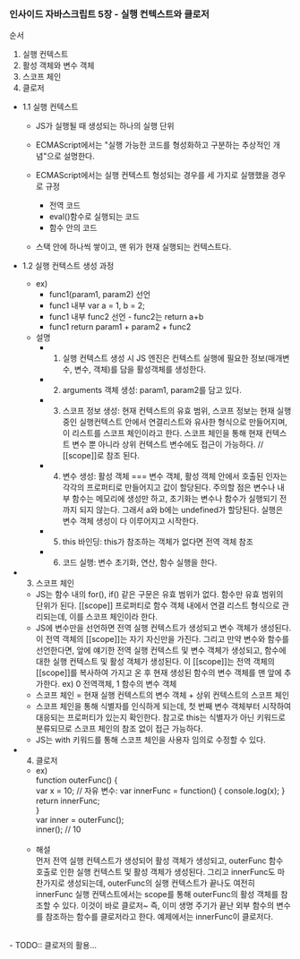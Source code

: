 ### 인사이드 자바스크립트 5장 - 실행 컨텍스트와 클로저
순서
1. 실행 컨텍스트 
2. 활성 객체와 변수 객체
3. 스코프 체인
4. 클로저


- 1.1 실행 컨텍스트
    - JS가 실행될 때 생성되는 하나의 실행 단위
    - ECMAScript에서는 "실행 가능한 코드를 형성화하고 구분하는 추상적인 개념"으로 설명한다.
    - ECMAScript에서는 실행 컨텍스트 형성되는 경우를 세 가지로 실행했을 경우로 규정
      - 전역 코드
      - eval()함수로 실행되는 코드
      - 함수 안의 코드
      
    - 스택 안에 하나씩 쌓이고, 맨 위가 현재 실행되는 컨텍스트다.

- 1.2 실행 컨텍스트 생성 과정
    - ex)
      - func1(param1, param2) 선언
      - func1 내부 var a = 1, b = 2;
      - func1 내부 func2 선언 - func2는 return a+b
      - func1 return param1 + param2 + func2
    - 설명
      - 1. 실행 컨텍스트 생성 시 JS 엔진은 컨텍스트 실행에 필요한 정보(매개변수, 변수, 객체)를 담을 활성객체를 생성한다.

      - 2. arguments 객체 생성: param1, param2를 담고 있다.
      - 3. 스코프 정보 생성: 현재 컨텍스트의 유효 범위, 스코프 정보는 현재 실행 중인 실행컨텍스트 안에서 연결리스트와 유사한 형식으로 만들어지며, 이 리스트를 스코프 체인이라고 한다. 스코프 체인을 통해 현재 컨텍스트 변수 뿐 아니라 상위 컨텍스트 변수에도 접근이 가능하다. // [[scope]]로 참조 된다.
      
      - 4. 변수 생성: 활성 객체 === 변수 객체, 활성 객체 안에서 호출된 인자는 각각의 프로퍼티로 만들어지고 값이 할당된다. 주의할 점은 변수나 내부 함수는 메모리에 생성만 하고, 초기화는 변수나 함수가 실행되기 전까지 되지 않는다. 그래서 a와 b에는 undefined가 할당된다. 실행은 변수 객체 생성이 다 이루어지고 시작한다.
      - 5. this 바인딩: this가 참조하는 객체가 없다면 전역 객체 참조
      - 6. 코드 실행: 변수 초기화, 연산, 함수 실행을 한다.
      
- 3. 스코프 체인
    - JS는 함수 내의 for(), if() 같은 구문은 유효 범위가 없다. 함수만 유효 범위의 단위가 된다. [[scope]] 프로퍼티로 함수 객체 내에서 연결 리스트 형식으로 관리되는데, 이를 스코프 체인이라 한다.
    - JS에 변수만을 선언하면 전역 실행 컨텍스트가 생성되고 변수 객체가 생성된다. 이 전역 객체의 [[scope]]는 자기 자신만을 가진다. 그리고 만약 변수와 함수를 선언한다면, 앞에 얘기한 전역 실행 컨텍스트 및 변수 객체가 생성되고, 함수에 대한 실행 컨텍스트 및 활성 객체가 생성된다. 이 [[scope]]는 전역 객체의 [[scope]]를 복사하여 가지고 온 후 현재 생성된 함수의 변수 객체를 맨 앞에 추가한다. ex) 0 전역객체, 1 함수의 변수 객체
    - 스코프 체인 = 현재 실행 컨텍스트의 변수 객체 + 상위 컨텍스트의 스코프 체인
    - 스코프 체인을 통해 식별자를 인식하게 되는데, 첫 번째 변수 객체부터 시작하여 대응되는 프로퍼티가 있는지 확인한다. 참고로 this는 식별자가 아닌 키워드로 분류되므로 스코프 체인의 참조 없이 접근 가능하다.
    - JS는 with 키워드를 통해 스코프 체인을 사용자 임의로 수정할 수 있다.
    
- 4. 클로저
    - ex) <br/>
    function outerFunc() {  
        var x = 10; // 자유 변수: 
        var innerFunc = function() { console.log(x); }  
        return innerFunc;  
    }  
    var inner = outerFunc();  
    inner(); // 10
    <br/>
      
    - 해설  
    먼저 전역 실행 컨텍스트가 생성되어 활성 객체가 생성되고, outerFunc 함수 호출로 인한 실행 컨텍스트 및 활성 객체가 생성된다. 그리고 innerFunc도 마찬가지로 생성되는데, outerFunc의 실행 컨텍스트가 끝나도 여전히 innerFunc 실행 컨텍스트에서는 scope를 통해 outerFunc의 활성 객체를 참조할 수 있다. 이것이 바로 클로저~ 즉, 이미 생명 주기가 끝난 외부 함수의 변수를 참조하는 함수를 클로저라고 한다. 예제에서는 innerFunc이 클로저다.  
<br/>    
   - TODO:: 클로저의 활용...  
    
    
    